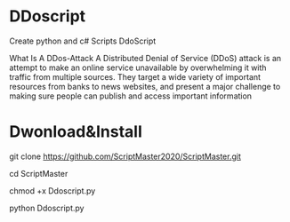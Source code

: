 # DDoscript
Create python and c# Scripts
DdoScript

What Is A DDos-Attack
A Distributed Denial of Service (DDoS) attack is an attempt to make an online service unavailable
by overwhelming it with traffic from multiple sources. They target a wide variety of important resources from banks to news websites, and present a major challenge to making sure people can publish and access important information


Dwonload&Install
===========================

git clone https://github.com/ScriptMaster2020/ScriptMaster.git

cd ScriptMaster

chmod +x Ddoscript.py

python Ddoscript.py

